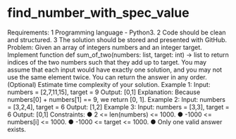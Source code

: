# find_number_with_spec_value
Requirements:
1 Programming language - Python3.
2 Code should be clean and structured.
3 The solution should be stored and presented with GitHub.
Problem:
Given an array of integers numbers and an integer target. Implement function
def sum_of_two(numbers: list, target: int) -> list to return indices of the two numbers
such that they add up to target.
  You may assume that each input would have exactly one solution, and you may
not use the same element twice. You can return the answer in any order.
(Optional) Estimate time complexity of your solution.
Example 1:
Input: numbers = [2,7,11,15], target = 9
Output: [0,1]
Explanation: Because numbers[0] + numbers[1] == 9, we return [0, 1].
Example 2:
Input: numbers = [3,2,4], target = 6
Output: [1,2]
Example 3:
Input: numbers = [3,3], target = 6
Output: [0,1]
Constraints:
● 2 <= len(numbers) <= 1000.
● -1000 <= numbers[i] <= 1000.
● -1000 <= target <= 1000.
● Only one valid answer exists.
